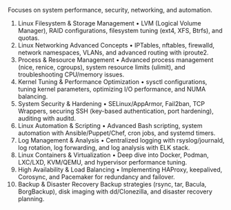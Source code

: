 Focuses on system performance, security, networking, and automation.

1. Linux Filesystem & Storage Management
   • LVM (Logical Volume Manager), RAID configurations, filesystem tuning (ext4, XFS, Btrfs), and quotas.
2. Linux Networking Advanced Concepts
   • IPTables, nftables, firewalld, network namespaces, VLANs, and advanced routing with iproute2.
3. Process & Resource Management
   • Advanced process management (nice, renice, cgroups), system resource limits (ulimit), and troubleshooting
   CPU/memory issues.
4. Kernel Tuning & Performance Optimization
   • sysctl configurations, tuning kernel parameters, optimizing I/O performance, and NUMA balancing.
5. System Security & Hardening
   • SELinux/AppArmor, Fail2ban, TCP Wrappers, securing SSH (key-based authentication, port hardening), auditing with
   auditd.
6. Linux Automation & Scripting
   • Advanced Bash scripting, system automation with Ansible/Puppet/Chef, cron jobs, and systemd timers.
7. Log Management & Analysis
   • Centralized logging with rsyslog/journald, log rotation, log forwarding, and log analysis with ELK stack.
8. Linux Containers & Virtualization
   • Deep dive into Docker, Podman, LXC/LXD, KVM/QEMU, and hypervisor performance tuning.
9. High Availability & Load Balancing
   • Implementing HAProxy, keepalived, Corosync, and Pacemaker for redundancy and failover.
10. Backup & Disaster Recovery
    Backup strategies (rsync, tar, Bacula, BorgBackup), disk imaging with dd/Clonezilla, and disaster recovery planning.
